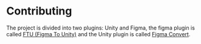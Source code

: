 # Contributing

The project is divided into two plugins: Unity and Figma, the figma plugin is called [FTU (Figma To Unity)](/FTU_FigmaToUnity/README.md) and the Unity plugin is called [Figma Convert](./Figma%20Convert/README.md).